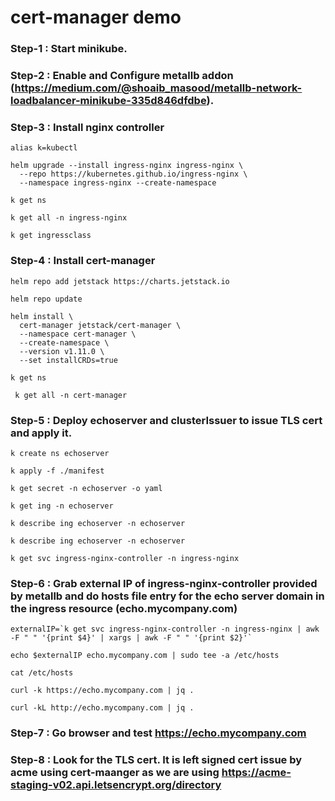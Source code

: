 # cert-manager demo

### Step-1 : Start minikube.

### Step-2 : Enable and Configure metallb addon (https://medium.com/@shoaib_masood/metallb-network-loadbalancer-minikube-335d846dfdbe).

### Step-3 : Install nginx controller

```
alias k=kubectl
```
```
helm upgrade --install ingress-nginx ingress-nginx \
  --repo https://kubernetes.github.io/ingress-nginx \
  --namespace ingress-nginx --create-namespace 
```

```
k get ns
```

```
k get all -n ingress-nginx
```

```
k get ingressclass
```

### Step-4 : Install cert-manager

```
helm repo add jetstack https://charts.jetstack.io
```

```
helm repo update
```

```
helm install \
  cert-manager jetstack/cert-manager \
  --namespace cert-manager \
  --create-namespace \
  --version v1.11.0 \
  --set installCRDs=true
```

```
k get ns
```

```
 k get all -n cert-manager
```

### Step-5 : Deploy echoserver and clusterIssuer to issue TLS cert and apply it.

```
k create ns echoserver
```

```
k apply -f ./manifest
```

```
k get secret -n echoserver -o yaml
```

```
k get ing -n echoserver
```

```
k describe ing echoserver -n echoserver
```

```
k describe ing echoserver -n echoserver
```

```
k get svc ingress-nginx-controller -n ingress-nginx
```

### Step-6 :  Grab external IP of ingress-nginx-controller provided by metallb and do hosts file entry for the echo server domain in the ingress resource (echo.mycompany.com)

```
externalIP=`k get svc ingress-nginx-controller -n ingress-nginx | awk -F " " '{print $4}' | xargs | awk -F " " '{print $2}'`
```
```
echo $externalIP echo.mycompany.com | sudo tee -a /etc/hosts
```

```
cat /etc/hosts
```

```
curl -k https://echo.mycompany.com | jq .
```

```
curl -kL http://echo.mycompany.com | jq .
```


### Step-7 : Go browser and test https://echo.mycompany.com

### Step-8 : Look for the TLS cert. It is left signed cert issue by acme using cert-maanger as we are using https://acme-staging-v02.api.letsencrypt.org/directory



